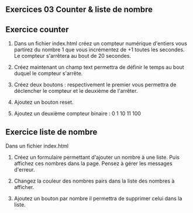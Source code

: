 ## Exercices 03 Counter & liste de nombre


## Exercice counter

1. Dans un fichier index.html créez un compteur numérique d'entiers vous partirez du nombre 1 que vous incrémentez de +1 toutes les secondes. Le compteur s'arrêtera au bout de 20 secondes.

2. Créez maintenant un champ text permettra de définir le temps au bout duquel le compteur s'arrête.

3. Créez deux boutons : respectivement le premier vous permettra de déclencher le compteur et le deuxième de l'arrêter. 

4. Ajoutez un bouton reset.

5. Ajoutez un deuxième compteur binaire : 0 1 10 11 100


## Exercice liste de nombre

Dans un fichier index.html

1. Créez un formulaire permettant d'ajouter un nombre à une liste. Puis affichez ces nombres dans la page. Pensez à gérer les messages d'erreur.

2. Changez la couleur des nombres pairs dans la liste des nombres à afficher.

3. Ajoutez un bouton par nombre il permettra de supprimer celui dans la liste.
